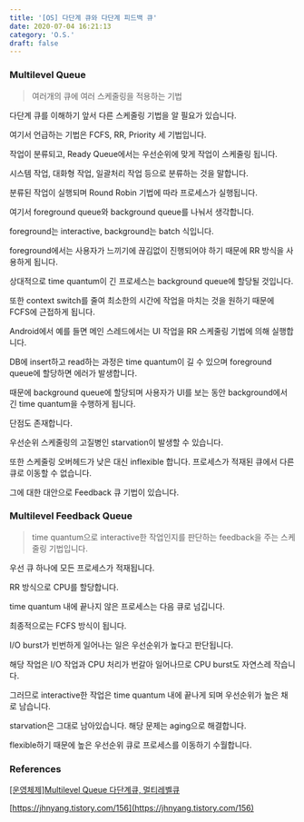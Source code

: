 ```yaml
---
title: '[OS] 다단계 큐와 다단계 피드백 큐'
date: 2020-07-04 16:21:13
category: 'O.S.'
draft: false
---
```


### Multilevel Queue

> 여러개의 큐에 여러 스케줄링을 적용하는 기법

다단계 큐를 이해하기 앞서 다른 스케줄링 기법을 알 필요가 있습니다.

여기서 언급하는 기법은 FCFS, RR, Priority 세 기법입니다.

작업이 분류되고, Ready Queue에서는 우선순위에 맞게 작업이 스케줄링 됩니다.

시스템 작업, 대화형 작업, 일괄처리 작업 등으로 분류하는 것을 말합니다.

분류된 작업이 실행되며 Round Robin 기법에 따라 프로세스가 실행됩니다.

여기서 foreground queue와 background queue를 나눠서 생각합니다.

foreground는 interactive, background는 batch 식입니다.

foreground에서는 사용자가 느끼기에 끊김없이 진행되어야 하기 때문에 RR 방식을 사용하게 됩니다.

상대적으로 time quantum이 긴 프로세스는 background queue에 할당될 것입니다.

또한 context switch를 줄여 최소한의 시간에 작업을 마치는 것을 원하기 때문에 FCFS에 근접하게 됩니다.

Android에서 예를 들면 메인 스레드에서는 UI 작업을 RR 스케줄링 기법에 의해 실행합니다.

DB에 insert하고 read하는 과정은 time quantum이 길 수 있으며 foreground queue에 할당하면 에러가 발생합니다.

때문에 background queue에 할당되며 사용자가 UI를 보는 동안 background에서 긴 time quantum을 수행하게 됩니다.

단점도 존재합니다.

우선순위 스케줄링의 고질병인 starvation이 발생할 수 있습니다.

또한 스케줄링 오버헤드가 낮은 대신 inflexible 합니다. 프로세스가 적재된 큐에서 다른 큐로 이동할 수 없습니다.

그에 대한 대안으로 Feedback 큐 기법이 있습니다.

### Multilevel Feedback Queue

> time quantum으로 interactive한 작업인지를 판단하는 feedback을 주는 스케줄링 기법입니다.

우선 큐 하나에 모든 프로세스가 적재됩니다.

RR 방식으로 CPU를 할당합니다.

time quantum 내에 끝나지 않은 프로세스는 다음 큐로 넘깁니다.

최종적으로는 FCFS 방식이 됩니다.

I/O burst가 빈번하게 일어나는 일은 우선순위가 높다고 판단됩니다.

해당 작업은 I/O 작업과 CPU 처리가 번갈아 일어나므로 CPU burst도 자연스레 작습니다.

그러므로 interactive한 작업은 time quantum 내에 끝나게 되며 우선순위가 높은 채로 남습니다.

starvation은 그대로 남아있습니다. 해당 문제는 aging으로 해결합니다.

flexible하기 때문에 높은 우선순위 큐로 프로세스를 이동하기 수월합니다.

### References

[\[운영체제\]Multilevel Queue 다단계큐, 멀티레벨큐](https://jhnyang.tistory.com/28)

[https://jhnyang.tistory.com/156](https://jhnyang.tistory.com/156)